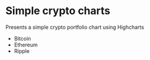 # Simple crypto charts

Presents a simple crypto portfolio chart using Highcharts

- Bitcoin
- Ethereum
- Ripple
